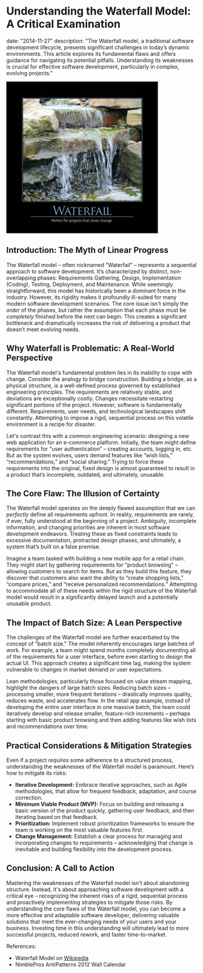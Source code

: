 # Understanding the Waterfall Model: A Critical Examination

date: "2014-11-27"
description: "The Waterfall model, a traditional software development lifecycle, presents significant challenges in today’s dynamic environments. This article explores its fundamental flaws and offers guidance for navigating its potential pitfalls. Understanding its weaknesses is crucial for effective software development, particularly in complex, evolving projects."

![Waterfall](images/waterfall-400x400.jpg)

## Introduction: The Myth of Linear Progress

The Waterfall model – often nicknamed “Waterfail” – represents a sequential approach to software development. It’s characterized by distinct, non-overlapping phases: Requirements Gathering, Design, Implementation (Coding), Testing, Deployment, and Maintenance. While seemingly straightforward, this model has historically been a dominant force in the industry. However, its rigidity makes it profoundly ill-suited for many modern software development scenarios. The core issue isn't simply the _order_ of the phases, but rather the assumption that each phase must be _completely_ finished before the next can begin. This creates a significant bottleneck and dramatically increases the risk of delivering a product that doesn’t meet evolving needs.

## Why Waterfall is Problematic: A Real-World Perspective

The Waterfall model's fundamental problem lies in its inability to cope with change. Consider the analogy to bridge construction. Building a bridge, as a physical structure, is a well-defined process governed by established engineering principles. The requirements are relatively stable, and deviations are exceptionally costly. Changes necessitate restarting significant portions of the project. However, software is fundamentally different. Requirements, user needs, and technological landscapes shift constantly. Attempting to impose a rigid, sequential process on this volatile environment is a recipe for disaster.

Let's contrast this with a common engineering scenario: designing a new web application for an e-commerce platform. Initially, the team might define requirements for “user authentication” – creating accounts, logging in, etc. But as the system evolves, users demand features like “wish lists,” “recommendations,” and “social sharing.” Trying to force these requirements into the original, fixed design is almost guaranteed to result in a product that’s incomplete, outdated, and ultimately, unusable.

## The Core Flaw: The Illusion of Certainty

The Waterfall model operates on the deeply flawed assumption that we can _perfectly_ define all requirements upfront. In reality, requirements are rarely, if ever, fully understood at the beginning of a project. Ambiguity, incomplete information, and changing priorities are inherent in most software development endeavors. Treating these as fixed constraints leads to excessive documentation, protracted design phases, and ultimately, a system that’s built on a false premise.

Imagine a team tasked with building a new mobile app for a retail chain. They might start by gathering requirements for "product browsing" – allowing customers to search for items. But as they build this feature, they discover that customers also want the ability to “create shopping lists,” “compare prices,” and “receive personalized recommendations.” Attempting to accommodate all of these needs within the rigid structure of the Waterfall model would result in a significantly delayed launch and a potentially unusable product.

## The Impact of Batch Size: A Lean Perspective

The challenges of the Waterfall model are further exacerbated by the concept of "batch size." The model inherently encourages large batches of work. For example, a team might spend months completely documenting all of the requirements for a user interface, before even starting to design the actual UI. This approach creates a significant time lag, making the system vulnerable to changes in market demand or user expectations.

Lean methodologies, particularly those focused on value stream mapping, highlight the dangers of large batch sizes. Reducing batch sizes – processing smaller, more frequent iterations – drastically improves quality, reduces waste, and accelerates flow. In the retail app example, instead of developing the entire user interface in one massive batch, the team could iteratively develop and release smaller, feature-rich increments – perhaps starting with basic product browsing and then adding features like wish lists and recommendations over time.

## Practical Considerations & Mitigation Strategies

Even if a project _requires_ some adherence to a structured process, understanding the weaknesses of the Waterfall model is paramount. Here’s how to mitigate its risks:

- **Iterative Development:** Embrace iterative approaches, such as Agile methodologies, that allow for frequent feedback, adaptation, and course correction.
- **Minimum Viable Product (MVP):** Focus on building and releasing a basic version of the product quickly, gathering user feedback, and then iterating based on that feedback.
- **Prioritization:** Implement robust prioritization frameworks to ensure the team is working on the most valuable features first.
- **Change Management:** Establish a clear process for managing and incorporating changes to requirements – acknowledging that change is inevitable and building flexibility into the development process.

## Conclusion: A Call to Action

Mastering the weaknesses of the Waterfall model isn't about abandoning structure. Instead, it's about approaching software development with a critical eye – recognizing the inherent risks of a rigid, sequential process and proactively implementing strategies to mitigate those risks. By understanding the core flaws of the Waterfall model, you can become a more effective and adaptable software developer, delivering valuable solutions that meet the ever-changing needs of your users and your business. Investing time in this understanding will ultimately lead to more successful projects, reduced rework, and faster time-to-market.

References:

- Waterfall Model on [Wikipedia](http://en.wikipedia.org/wiki/Waterfall_model)
- NimblePros AntiPatterns 2012 Wall Calendar

```

```
